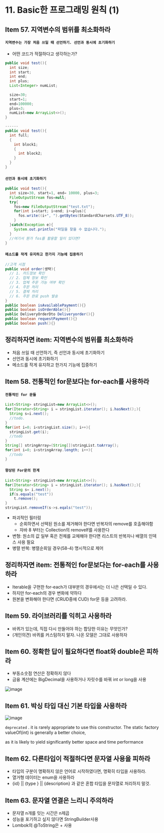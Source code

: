 # 11. Basic한 프로그래밍 원칙 (1)

## Item 57. 지역변수의 범위를 최소화하라

#### `지역변수는 가장 처음 쓰일 때 선언하기. 선언과 동시에 초기화하기`

- 어떤 코드가 적절하다고 생각하는가?

```java
public void test(){
  int size;
  int start;
  int end;
  int plus;
  List<Integer> numList;
  
  size=30;
  start=1;
  end=100000;
  plus=3;
  numList=new ArrayList<>();
}

------
public void test(){
  int full;
  {
    int block1;
    {
      int block2;
    }
  }
}

```

#### `선언과 동시에 초기화하기`

```java
public void test(){
  int size=30, start=1, end= 10000, plus=3;
  FileOutputStream fos=null;
  try{
    fos=new FileOutputStream("test.txt");
    for(int i=start; i<end; i+=plus){
      fos.write((i+", ").getBytes(StandardCharsets.UTF_8));
    }
  }catch(Exception e){
    System.out.println("파일을 찾을 수 없습니다.");
  }
  //여기서 뭔가 fos를 활용할 일이 있다면?
}
```

#### `메소드를 작게 유지하고 한가지 기능에 집중하기`

```java
//고객 시점
public void order(생략){
  // 1. 카드정보 확인
  // 2. 업체 정보 확인
  // 3. 업체 주문 가능 여부 확인
  // 4. 주문 처리
  // 5. 결제 처리
  // 6. 주문 완료 push 발송
}
public boolean isAvailablePayment(){}
public boolean isOrderAble(){}
public DeliveryOrderDto Deliveryorder(){}
public boolean requestPayment(){}
public boolean push(){}
```

## 정리하자면 item: 지역변수의 범위를 최소화하라

- 처음 쓰일 때 선언하기, 즉 선언과 동시에 초기화하기
- 선언과 동시에 초기화하기
- 메소드를 작게 유지하고 한가지 기능에 집중하기

## Item 58. 전통적인 for문보다는 for-each를 사용하라

#### `전통적인 for 문들`

```java
List<String> stringList=new ArrayList<>();
for(Iterator<String> i = stringList.iterator(); i.hasNext();){
  String s=i.next();
  //todo.
}
for(int i=0; i<stringList.size(); i++){
  stringList.get(i);
  //todo
}
String[] stringArray=(String[])stringList.toArray();
for(int i=0; i<stringArray.length; i++){
  //todo
}
```

#### `향상된 For문의 한계`

```java
List<String> stringList=new ArrayList<>();
for(Iterator<String> i = stringList.iterator(); i.hasNext();){
  String s= i.next();
  if(s.equals("test"))
    t.remove();
}
stringList.removeIf(s->s.eqals("test"));
```

- 파괴적인 필터링
  - 순회하면서 선택된 원소를 제거해야 한다면 반복자의 remove를 호출해야함
  - 자바 8 부터는 Collection의 removeIf를 사용한다
- 변형: 원소의 값 일부 혹은 전체를 교체해야 한다면 리스트의 반복자나 배열의 인덱스 사용 필요
- 병렬 반복: 병렬순회일 경우(58-4) 명시적으로 제어

## 정리하자면 item: 전통적인 for문보다는 for-each를 사용하라

- Iterable을 구현한 for-each가 대부분의 경우에서는 더 나은 선택일 수 있다.
- 하지만 for-each의 경우 변화에 약하다
- 원본을 변화해야 한다면 (CRUD중에 CUD) for문 등을 고려하라.

## Item 59. 라이브러리를 익히고 사용하라

- 바퀴가 있는데, 직접 다시 만들어야 하는 합당한 이유는 무엇인가?
- (개인의견) 바퀴를 커스텀하지 말자. 나온 모델은 그대로 사용하자

## Item 60. 정확한 답이 필요하다면 float와 double은 피하라

- 부동소숫점 연산은 정확하지 않다
- 금융 계산에는 BigDecimal을 사용하거나 자릿수를 바꿔 int or long을 사용

![image](https://user-images.githubusercontent.com/40031858/139562970-f9ea61a6-62c4-4e4b-8bfa-ddb30b48d0d2.png)

## Item 61. 박싱 타입 대신 기본 타입을 사용하라

![image](https://user-images.githubusercontent.com/40031858/139562991-23291ad7-9ebf-4b50-8f28-f89b68e6eac1.png)

`deprecated` . it is rarely appropriate to use this constructor. The static factory valueOf(int) is generally a better choice,

as it is likely to yield significantly better space and time performance

## Item 62. 다른타입이 적절하다면 문자열 사용을 피하라

- 타입의 구분이 명확하지 않은 언어로 시작하였다면, 명확히 타입을 사용하라.
- 열거형 데이터는 enum을 사용하라
- {id} || {type } || {description} 과 같은 혼합 타입을 문자열로 처리하지 말것.

## Item 63. 문자열 연결은 느리니 주의하라

- 문자열 n개를 잇는 시간은 n제곱
- 성능을 포기하고 싶지 않다면 StringBuilder사용
- Lombok의 @ToString은 + 사용



